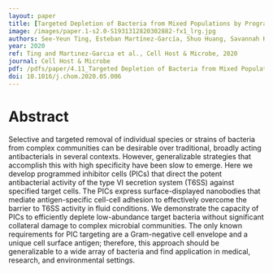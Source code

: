 ```yaml
---
layout: paper
title: [Targeted Depletion of Bacteria from Mixed Populations by Programmable Adhesion with Antagonistic Competitor Cells]
image: /images/paper.1-s2.0-S1931312820302882-fx1_lrg.jpg
authors: See-Yeun Ting, Esteban Martínez-García, Shuo Huang, Savannah K Bertolli, Katherine A Kelly, Kevin J Cutler, Elizabeth D Su, Hui Zhi, Qing Tang, Matthew C Radey, Manuela Raffatellu, S Brook Peterson, Víctor de Lorenzo, Joseph D Mougous.
year: 2020
ref: Ting and Martınez-Garcıa et al., Cell Host & Microbe, 2020
journal: Cell Host & Microbe
pdf: /pdfs/paper/4.11_Targeted Depletion of Bacteria from Mixed Populations by Programmable Adhesion with Antagonistic Competitor Cells copy.pdf
doi: 10.1016/j.chom.2020.05.006
---
```


# Abstract
Selective and targeted removal of individual species or strains of bacteria from complex communities can be desirable over traditional, broadly acting antibacterials in several contexts. However, generalizable strategies that accomplish this with high specificity have been slow to emerge. Here we develop programmed inhibitor cells (PICs) that direct the potent antibacterial activity of the type VI secretion system (T6SS) against specified target cells. The PICs express surface-displayed nanobodies that mediate antigen-specific cell-cell adhesion to effectively overcome the barrier to T6SS activity in fluid conditions. We demonstrate the capacity of PICs to efficiently deplete low-abundance target bacteria without significant collateral damage to complex microbial communities. The only known requirements for PIC targeting are a Gram-negative cell envelope and a unique cell surface antigen; therefore, this approach should be generalizable to a wide array of bacteria and find application in medical, research, and environmental settings.

[Targeted Depletion of Bacteria from Mixed Populations by Programmable Adhesion with Antagonistic Competitor Cells]: https://www.sciencedirect.com/science/article/pii/S1931312820302882?via%3Dihub
